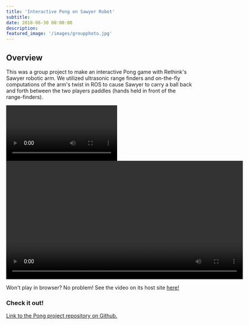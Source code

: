 ```yaml
---
title: 'Interactive Pong on Sawyer Robot'
subtitle:
date: 2018-06-30 00:00:00
description:
featured_image: '/images/groupphoto.jpg'
---
```



## Overview
This was a group project to make an interactive Pong game with Rethink's Sawyer robotic arm. We utilized ultrasonic range finders and on-the-fly computations of the arm's twist in ROS to cause Sawyer to carry a ball back and forth between the two players paddles (hands held in front of the range-finders).

<!-- <iframe src="https://www.youtube.com/watch?v=s9HeBjx-4tQ&feature=youtu.be" width="640" height="360" frameborder="0" allowfullscreen></iframe> -->
<div>
<video class="center" src="{{site.baseurl}}/videos/Sawyer_Robot_Arm_Interactive_Pong_Game.mp4" data-canonical-src="{{site.baseurl}}/videos/Sawyer_Robot_Arm_Interactive_Pong_Game.mp4" controls="controls" style="max-height:640px;">

</video>
</div>

<div>
<video class="center" src="{{site.baseurl}}/videos/Sawyer_Robot_Arm_Interactive_Pong_Game.mp4" data-canonical-src="{{site.baseurl}}/videos/Sawyer_Robot_Arm_Interactive_Pong_Game.mp4" controls="controls" width="640">

</video>
</div>

Won't play in browser? No problem! See the video on its host site [here!](https://www.youtube.com/watch?v=s9HeBjx-4tQ&feature=youtu.be)



### Check it out!
[Link to the Pong project repository on Github.](https://github.com/victorozoh/ME495_Embedded_Systems_Final_Project)

